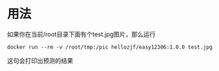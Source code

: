 # 用法

如果你在当前/root目录下面有个test.jpg图片，那么运行

```
docker run --rm -v /root/tmp:/pic hellozjf/easy12306:1.0.0 test.jpg
```

这句会打印出预测的结果